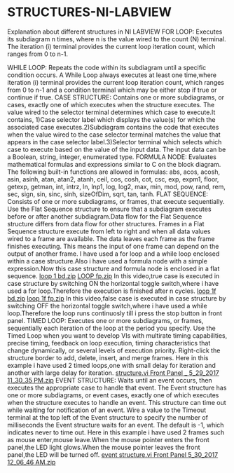 # STRUCTURES-NI-LABVIEW
Explanation about different structures in NI LABVIEW
FOR LOOP: Executes its subdiagram n times, where n is the value wired to the count (N) terminal. The iteration (i) terminal provides the current loop iteration count, which ranges from 0 to n-1.

WHILE LOOP: Repeats the code within its subdiagram until a specific condition occurs. A While Loop always executes at least one time,where iteration (i) terminal provides the current loop iteration count, which ranges from 0 to n-1 and a condition terminal which may be  either stop if true or continue if true.
CASE STRUCTURE: Contains one or more subdiagrams, or cases, exactly one of which executes when the structure executes. The value wired to the selector terminal determines which case to execute.It contains, 1)Case selector label which displays the value(s) for which the associated case executes.2)Subdiagram contains the code that executes when the value wired to the case selector terminal matches the value that appears in the case selector label.3)Selector terminal which selects which case to execute based on the value of the input data. The input data can be a Boolean, string, integer, enumerated type.
FORMULA NODE: Evaluates mathematical formulas and expressions similar to C on the block diagram. The following built-in functions are allowed in formulas: abs, acos, acosh, asin, asinh, atan, atan2, atanh, ceil, cos, cosh, cot, csc, exp, expm1, floor, getexp, getman, int, intrz, ln, lnp1, log, log2, max, min, mod, pow, rand, rem, sec, sign, sin, sinc, sinh, sizeOfDim, sqrt, tan, tanh.
FLAT SEQUENCE: Consists of one or more subdiagrams, or frames, that execute sequentially. Use the Flat Sequence structure to ensure that a subdiagram executes before or after another subdiagram.Data flow for the Flat Sequence structure differs from data flow for other structures. Frames in a Flat Sequence structure execute from left to right and when all data values wired to a frame are available. The data leaves each frame as the frame finishes executing. This means the input of one frame can depend on the output of another frame.
I have used a for loop and a while loop enclosed within a case structure.Also i have used a formula node with a simple expression.Now this case structure and formula node is enclosed in a flat sequence.
[loop 1 bd.zip](https://github.com/RajeshSubbu/STRUCTURES-NI-LABVIEW/files/1036366/loop.1.bd.zip)
[LOOP fp.zip](https://github.com/RajeshSubbu/STRUCTURES-NI-LABVIEW/files/1036370/LOOP.fp.zip)
In this video,true case is executed in case structure by switching ON the horizontal toggle switch,where i have used  a for loop.Therefore the execution is finished after n cycles.
[loop 1f bd.zip](https://github.com/RajeshSubbu/STRUCTURES-NI-LABVIEW/files/1036393/loop.1f.bd.zip)
[loop 1f fp.zip](https://github.com/RajeshSubbu/STRUCTURES-NI-LABVIEW/files/1036395/loop.1f.fp.zip)
In this video,false case is executed in case structure by switching OFF the horizontal toggle switch,where i have used a while loop.Therefore the loop runs continuosly till i press the stop button in front panel.
TIMED LOOP: Executes one or more subdiagrams, or frames, sequentially each iteration of the loop at the period you specify. Use the Timed Loop when you want to develop VIs with multirate timing capabilities, precise timing, feedback on loop execution, timing characteristics that change dynamically, or several levels of execution priority. Right-click the structure border to add, delete, insert, and merge frames.
Here in this example i have used 2 timed loops,one with small delay for iteration and another with large delay for iteration.
[structure.vi Front Panel _ 5_29_2017 11_30_35 PM.zip](https://github.com/RajeshSubbu/STRUCTURES-NI-LABVIEW/files/1036412/structure.vi.Front.Panel._.5_29_2017.11_30_35.PM.zip)
EVENT STRUCTURE: Waits until an event occurs, then executes the appropriate case to handle that event. The Event structure has one or more subdiagrams, or event cases, exactly one of which executes when the structure executes to handle an event. This structure can time out while waiting for notification of an event. Wire a value to the Timeout terminal at the top left of the Event structure to specify the number of milliseconds the Event structure waits for an event. The default is -1, which indicates never to time out.
Here in this example i have used 2 frames such as mouse enter,mouse leave.When the mouse pointer enters the front panel,the LED light glows.When the mouse pointer leaves the front panel,the LED will be turned off.
[event structure.vi Front Panel 5_30_2017 12_06_46 AM.zip](https://github.com/RajeshSubbu/STRUCTURES-NI-LABVIEW/files/1036452/event.structure.vi.Front.Panel.5_30_2017.12_06_46.AM.zip)
